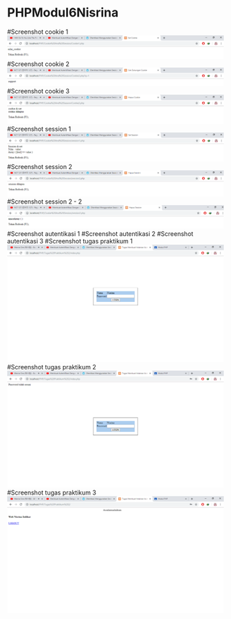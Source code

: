 # PHPModul6Nisrina
#Screenshot cookie 1
![alt](https://github.com/Ardananisrina/PHPModul6Nisrina/blob/master/Cookie1.png)
#Screenshot cookie 2
![alt](https://github.com/Ardananisrina/PHPModul6Nisrina/blob/master/Cookie2.png)
#Screenshot cookie 3
![alt](https://github.com/Ardananisrina/PHPModul6Nisrina/blob/master/Cookie3.png)
#Screenshot session 1
![alt](https://github.com/Ardananisrina/PHPModul6Nisrina/blob/master/Session1.png)
#Screenshot session 2
![alt](https://github.com/Ardananisrina/PHPModul6Nisrina/blob/master/Session2-1.png)
#Screenshot session 2 - 2
![alt](https://github.com/Ardananisrina/PHPModul6Nisrina/blob/master/Session2-2.png)
#Screenshot autentikasi 1
#Screenshot autentikasi 2
#Screenshot autentikasi 3
#Screenshot tugas praktikum 1
![alt](https://github.com/Ardananisrina/PHPModul6Nisrina/blob/master/index.png?raw=true)
#Screenshot tugas praktikum 2
![alt](https://github.com/Ardananisrina/PHPModul6Nisrina/blob/master/index%202.png?raw=true)
#Screenshot tugas praktikum 3
![alt](https://github.com/Ardananisrina/PHPModul6Nisrina/blob/master/index%203.png?raw=true)
